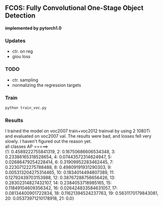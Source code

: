## FCOS: Fully Convolutional One-Stage Object Detection  

####  implemented by pytorch1.0  

### Updates   
*  ctr. on reg
*  giou loss

### TODO  
* ctr. sampling  
* normalizing the regression targets  

### Train  
```python    
python train_voc.py  
```   
### Results  
I trained the model on voc2007 train+voc2012 trainval by using 2 1080Ti and evaluated on voc2007 val. The results were bad, and losses fell very slowly. I haven't figured out the reason yet.  
all classes AP =====>  
 {1: 0.4589222755841319, 2: 0.16750686606534348, 3: 0.23386165318528654, 4: 0.07443572314624947, 5: 0.02686479254228414, 6: 0.31909952283462445, 7: 0.22307122275788488, 8: 0.49809191931290303, 9: 0.005313204275314465, 10: 0.1834014494807389, 11: 0.12792439703153988, 12: 0.38767288756656426, 13: 0.28302314827432107, 14: 0.2384053718985165, 15: 0.11849104609356342, 16: 0.026424833584631057, 17: 0.08134400901722834, 18: 0.11621394524237763, 19: 0.5631170179843081, 20: 0.05373971210178918, 21: 0.0}
